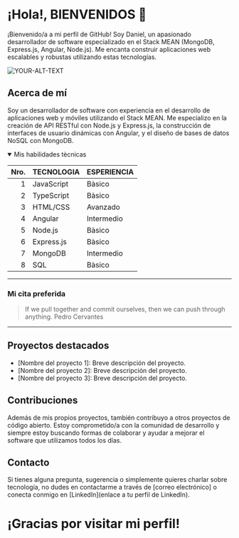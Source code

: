# ¡Hola!, BIENVENIDOS 👋
¡Bienvenido/a a mi perfil de GitHub! Soy Daniel, un apasionado desarrollador de software especializado en el Stack MEAN (MongoDB, Express.js, Angular, Node.js). Me encanta construir aplicaciones web escalables y robustas utilizando estas tecnologías.

<picture>
 <source media="(prefers-color-scheme: dark)" srcset="https://www.lavanguardia.com/files/og_thumbnail/uploads/2017/10/18/5fa3db4507053.jpeg">
 <source media="(prefers-color-scheme: light)" srcset="https://www.hogarmania.com/archivos/202311/razas-de-gatos-blancos-1280x720x80xX.jpg">
 <img alt="YOUR-ALT-TEXT" src="https://www.lavanguardia.com/files/article_gallery_microformat/uploads/2021/12/09/61b225405acd9.jpeg">
</picture>

## Acerca de mí
Soy un desarrollador de software con experiencia en el desarrollo de aplicaciones web y móviles utilizando el Stack MEAN. Me especializo en la creación de API RESTful con Node.js y Express.js, la construcción de interfaces de usuario dinámicas con Angular, y el diseño de bases de datos NoSQL con MongoDB.

<details open>
<summary>Mis habilidades tècnicas</summary>

  | Nro. | TECNOLOGIA        | ESPERIENCIA   |
  |-----:|-------------------|---------------|
  |     1| JavaScript        | Bàsico        |
  |     2| TypeScript        | Bàsico        |
  |     3| HTML/CSS          | Avanzado      |
  |     4| Angular           | Intermedio    |
  |     5| Node.js           | Bàsico        |
  |     6| Express.js        | Bàsico        |
  |     7| MongoDB           | Intermedio    |
  |     8| SQL               | Bàsico        |

</details>

---

### Mi cita preferida
> If we pull together and commit ourselves, then we can push through anything. Pedro Cervantes

---

<!--
Here are some ideas to get you started:
- 🔭 I’m currently working on ...
- 🌱 I’m currently learning ...
- 👯 I’m looking to collaborate on ...
- 🤔 I’m looking for help with ...
- 💬 Ask me about ...
- 📫 How to reach me: ...
- 😄 Pronouns: ...
- ⚡ Fun fact: ...
-->
## Proyectos destacados
- [Nombre del proyecto 1]: Breve descripción del proyecto.
- [Nombre del proyecto 2]: Breve descripción del proyecto.
- [Nombre del proyecto 3]: Breve descripción del proyecto.

## Contribuciones
Además de mis propios proyectos, también contribuyo a otros proyectos de código abierto. Estoy comprometido/a con la comunidad de desarrollo y siempre estoy buscando formas de colaborar y ayudar a mejorar el software que utilizamos todos los días.

## Contacto
Si tienes alguna pregunta, sugerencia o simplemente quieres charlar sobre tecnología, no dudes en contactarme a través de [correo electrónico] o conecta conmigo en [LinkedIn](enlace a tu perfil de LinkedIn).

# ¡Gracias por visitar mi perfil!
